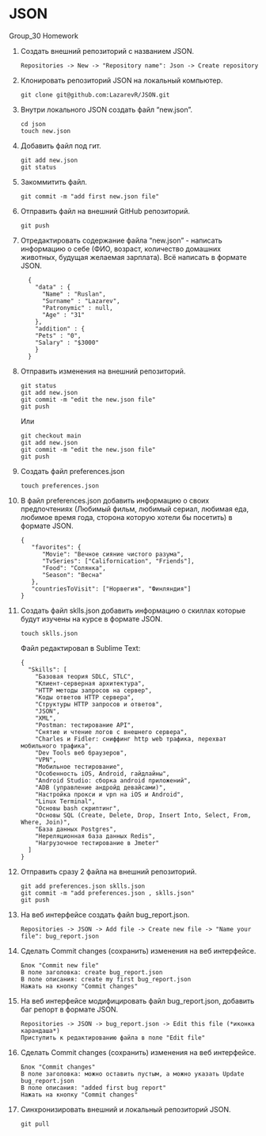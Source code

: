 # JSON
Group_30 Homework

1. Создать внешний репозиторий c названием JSON.

	`Repositories -> New -> "Repository name": Json -> Create repository`

2. Клонировать репозиторий JSON на локальный компьютер.

	`git clone git@github.com:LazarevR/JSON.git`

3. Внутри локального JSON создать файл “new.json”.
	```
	cd json
	touch new.json
	```
4. Добавить файл под гит.
	```
	git add new.json
	git status
	```
5. Закоммитить файл.

	`git commit -m "add first new.json file"`

6. Отправить файл на внешний GitHub репозиторий.

	`git push`

7. Отредактировать содержание файла “new.json” - написать информацию о себе (ФИО, возраст, количество домашних животных, будущая желаемая зарплата). Всё написать в формате JSON.
	```
	  {
	    "data" : {
	      "Name" : "Ruslan",
	      "Surname" : "Lazarev",
	      "Patronymic" : null,
	      "Age" : "31"
	    },
	    "addition" : {
	    "Pets" : "0",
	    "Salary" : "$3000"
	    }
	  }
	```
8. Отправить изменения на внешний репозиторий.
	```
	git status
	git add new.json
	git commit -m "edit the new.json file"
	git push
	```
	Или
	```
	git checkout main
	git add new.json
	git commit -m "edit the new.json file"
	git push
	```
9. Создать файл preferences.json

	`touch preferences.json`

10. В файл preferences.json добавить информацию о своих предпочтениях (Любимый фильм, любимый сериал, любимая еда, любимое время года, сторона которую хотели бы посетить) в формате JSON.
	```
	{
	   "favorites": {
	      "Movie": "Вечное сияние чистого разума",
	      "TvSeries": ["Californication", "Friends"],
	      "Food": "Солянка",
	      "Season": "Весна"
	   },
	   "countriesToVisit": ["Норвегия", "Финляндия"]
	}
	```
11. Создать файл sklls.json добавить информацию о скиллах которые будут изучены на курсе в формате JSON.

	`touch sklls.json`

	Файл редактировал в Sublime Text:
	```
	{ 
	  "Skills": [ 
	    "Базовая теория SDLC, STLC",
	    "Клиент-серверная архитектура",
	    "HTTP методы запросов на сервер",
	    "Коды ответов HTTP сервера",
	    "Структуры HTTP запросов и ответов",
	    "JSON",
	    "XML",
	    "Postman: тестирование API",
	    "Снятие и чтение логов c внешнего сервера",
	    "Charles и Fidler: сниффинг http web трафика, перехват мобильного трафика",
	    "Dev Tools веб браузеров",
	    "VPN",
	    "Мобильное тестирование",
	    "Особенность iOS, Android, гайдлайны",
	    "Android Studio: сборка android приложений",
	    "ADB (управление андройд девайсами)",
	    "Настройка прокси и vpn на iOS и Android",
	    "Linux Terminal",
	    "Основы bash скриптинг",
	    "Основы SQL (Create, Delete, Drop, Insert Into, Select, From, Where, Join)",
	    "База данных Postgres",
	    "Нереляционная база данных Redis",
	    "Нагрузочное тестирование в Jmeter"
	  ] 
	}
	```
12. Отправить сразу 2 файла на внешний репозиторий.
	```
	git add preferences.json sklls.json
	git commit -m "add preferences.json , sklls.json"
	git push
	```
13. На веб интерфейсе создать файл bug_report.json.

	`Repositories -> JSON -> Add file -> Create new file -> "Name your file": bug_report.json`

14. Сделать Commit changes (сохранить) изменения на веб интерфейсе.
	```
	Блок "Commit new file"
	В поле заголовка: create bug_report.json
	В поле описания: create my first bug_report.json
	Нажать на кнопку "Commit changes"
	```
15. На веб интерфейсе модифицировать файл bug_report.json, добавить баг репорт в формате JSON.
	```
	Repositories -> JSON -> bug_report.json -> Edit this file (*иконка карандаша*)
	Приступить к редактированию файла в поле "Edit file"
	```
16. Сделать Commit changes (сохранить) изменения на веб интерфейсе.
	```
	Блок "Commit changes"
	В поле заголовка: можно оставить пустым, а можно указать Update bug_report.json
	В поле описания: "added first bug report"
	Нажать на кнопку "Commit changes"
	```
17. Синхронизировать внешний и локальный репозиторий JSON.

	`git pull`
